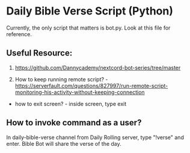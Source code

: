 # Daily Bible Verse Script (Python)

Currently, the only script that matters is bot.py. Look at this file for reference. 

## Useful Resource: 

1. https://github.com/Dannycademy/nextcord-bot-series/tree/master

2. How to keep running remote script? - https://serverfault.com/questions/827997/run-remote-script-monitoring-his-activity-without-keeping-connection
 - how to exit screen? - inside screen, type exit

 ## How to invoke command as a user?

 In daily-bible-verse channel from Daily Rolling server, type "!verse" and enter. Bible Bot will share the verse of the day. 